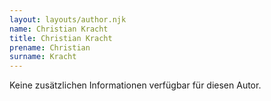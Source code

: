 ```yaml
---
layout: layouts/author.njk
name: Christian Kracht
title: Christian Kracht
prename: Christian
surname: Kracht
---
```

Keine zusätzlichen Informationen verfügbar für diesen Autor.
